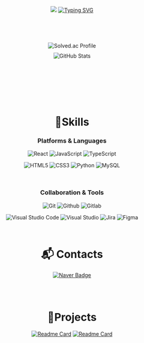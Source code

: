 <div align="center">

<!--
**jh2dang/jh2dang** is a ✨ _special_ ✨ repository because its `README.md` (this file) appears on your GitHub profile.

Here are some ideas to get you started:

- 🔭 I’m currently working on ...
- 🌱 I’m currently learning ...
- 👯 I’m looking to collaborate on ...
- 🤔 I’m looking for help with ...
- 💬 Ask me about ...
- 📫 How to reach me: ...
- 😄 Pronouns: ...
- ⚡ Fun fact: ...
-->

<!--[![Solved.ac Profile](http://mazassumnida.wtf/api/v2/generate_badge?boj=jungh2dang)](https://solved.ac/jungh2dang/)
![jh2dang's GitHub stats](https://github-readme-stats.vercel.app/api?username=jh2dang&theme=react&show_icons=true)-->
<img src="https://capsule-render.vercel.app/api?type=waving&height=100&color=ffbf00ff">
<a href="https://git.io/typing-svg"><img src="https://readme-typing-svg.demolab.com?font=Fira+Code&weight=700&size=36&duration=3500&pause=1000&color=FFD22BCA&random=false&width=700&height=120&lines=👋+Welcome+to+JEONGHEE's+World!" alt="Typing SVG" /></a>
<div style="display: flex; flex-direction: column; align-items: center; justify-content: center; gap: 10px; height: 200px;">
        <img src="http://mazassumnida.wtf/api/v2/generate_badge?boj=jungh2dang" alt="Solved.ac Profile">
        <img src="https://github-readme-stats.vercel.app/api?username=jh2dang&theme=react&show_icons=true" alt="GitHub Stats">
</div>
<br/>
<br/>

# 💎Skills

### Platforms & Languages
![React](https://img.shields.io/badge/React-61DAFB.svg?style=for-the-badge&logo=React&logoColor=white)
![JavaScript](https://img.shields.io/badge/JavaScript-F7DF1E.svg?&style=for-the-badge&logo=JavaScript&logoColor=white)
![TypeScript](https://img.shields.io/badge/TypeScript-3178C6.svg?&style=for-the-badge&logo=TypeScript&logoColor=white)


![HTML5](https://img.shields.io/badge/HTML5-E34F26.svg?&style=for-the-badge&logo=HTML5&logoColor=white)
![CSS3](https://img.shields.io/badge/CSS3-1572B6.svg?&style=for-the-badge&logo=CSS3&logoColor=white)
![Python](https://img.shields.io/badge/Python-3776AB.svg?&style=for-the-badge&logo=Python&logoColor=white)
![MySQL](https://img.shields.io/badge/MySQL-4479A1.svg?&style=for-the-badge&logo=MySQL&logoColor=white)
<!--![MSSQL](https://img.shields.io/badge/Microsoftsqlserver-CC2927.svg?&style=for-the-badge&logo=Microsoftsqlserver&logoColor=white)-->



<br/>



### Collaboration & Tools
![Git](https://img.shields.io/badge/Git-F05032.svg?&style=for-the-badge&logo=Git&logoColor=white)
![Github](https://img.shields.io/badge/Github-181717.svg?&style=for-the-badge&logo=Github&logoColor=white)
![Gitlab](https://img.shields.io/badge/Gitlab-FC6D26.svg?&style=for-the-badge&logo=Gitlab&logoColor=white)


![Visual Studio Code](https://img.shields.io/badge/Visual%20Studio%20Code-007ACC.svg?&style=for-the-badge&logo=Visual%20Studio%20Code&logoColor=white)
![Visual Studio](https://img.shields.io/badge/Visual%20Studio-5C2D91.svg?&style=for-the-badge&logo=Visual%20Studio&logoColor=white)
![Jira](https://img.shields.io/badge/Jira-0052CC.svg?&style=for-the-badge&logo=Jira&logoColor=white)
![Figma](https://img.shields.io/badge/Figma-F24E1E.svg?&style=for-the-badge&logo=Figma&logoColor=white)



<br/>
 
# :mailbox_with_mail: Contacts
[![Naver Badge](https://img.shields.io/badge/Naver-03C75A?style=for-the-badge&logo=Naver&logoColor=white&link=mailto:bluemin_@naver.com)](mailto:bluemin_@naver.com)

<br/>
<br/>

# 📌Projects


[![Readme Card](https://github-readme-stats.vercel.app/api/pin/?username=jh2dang&repo=busanwavr&theme=ayu-mirage)](https://github.com/jh2dang/busanwavr)
[![Readme Card](https://github-readme-stats.vercel.app/api/pin/?username=jh2dang&repo=finball&theme=shadow_blue&height=150)](https://github.com/jh2dang/finball)
</div>


